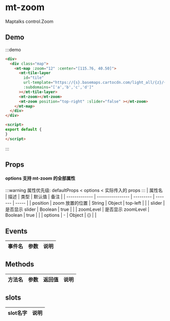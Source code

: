 # mt-zoom

Maptalks control.Zoom

## Demo
:::demo

```html
<div>
  <div class="map">
    <mt-map :zoom="12" :center="[115.76, 40.50]">
      <mt-tile-layer
        id="tile"
        url-template="https://{s}.basemaps.cartocdn.com/light_all/{z}/{x}/{y}.png"
        :subdomains="['a','b','c','d']"
      ></mt-tile-layer>
      <mt-zoom></mt-zoom>
      <mt-zoom position="top-right" :slider="false" ></mt-zoom>
    </mt-map>
  </div>
</div>

<script>
export default {
}
</script>
```
:::

## Props
#### options 支持 mt-zoom 的全部属性
:::warning
属性优先级: defaultProps < options < 实际传入的 props
:::
| 属性名         | 描述           | 类型  | 默认值 | 备注 |
| ------------- | ---------------- | --------- | ------- | ----- |
| position | zoom 放置的位置 | String \| Object | top-left |  |
| slider | 是否显示 slider | Boolean | true |  |
| zoomLevel | 是否显示 zoomLevel | Boolean | true |  |
| options | - | Object | {} |  |

## Events
| 事件名 | 参数 | 说明  |
| ------- | --------- | ---------------- |

## Methods
| 方法名 | 参数 | 返回值 | 说明  |
| ------- | --------- | --------- |---------------- |

## slots
| slot名字 | 说明 |
| ------- | --------- |
